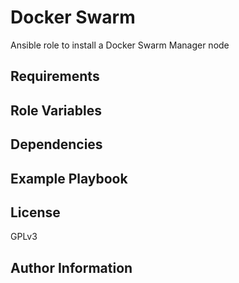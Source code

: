 Docker Swarm
=========

Ansible role to install a Docker Swarm Manager node

Requirements
------------


Role Variables
--------------

Dependencies
------------

Example Playbook
----------------

License
-------

GPLv3

Author Information
------------------


